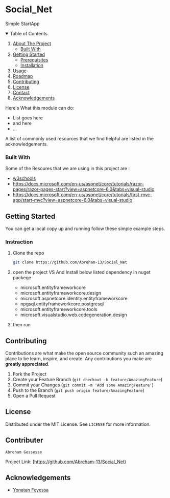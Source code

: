 # Social_Net
Simple StartApp
<br />




<!-- TABLE OF CONTENTS -->
<details open="open">
  <summary>Table of Contents</summary>
  <ol>
    <li>
      <a href="#about-the-project">About The Project</a>
      <ul>
        <li><a href="#built-with">Built With</a></li>
      </ul>
    </li>
    <li>
      <a href="#getting-started">Getting Started</a>
      <ul>
        <li><a href="#prerequisites">Prerequisites</a></li>
        <li><a href="#installation">Installation</a></li>
      </ul>
    </li>
    <li><a href="#usage">Usage</a></li>
    <li><a href="#roadmap">Roadmap</a></li>
    <li><a href="#contributing">Contributing</a></li>
    <li><a href="#license">License</a></li>
    <li><a href="#contact">Contact</a></li>
    <li><a href="#acknowledgements">Acknowledgements</a></li>
  </ol>
</details>

Here's What this module can do:
* List goes here
* and here
* ...

A list of commonly used resources that we find helpful are listed in the acknowledgements.

### Built With

Some of the Resoures that we are using in this project are :
 - [w3schools](www.w3schools.com/cs)
 - https://docs.microsoft.com/en-us/aspnet/core/tutorials/razor-pages/razor-pages-start?view=aspnetcore-6.0&tabs=visual-studio
 - https://docs.microsoft.com/en-us/aspnet/core/tutorials/first-mvc-app/start-mvc?view=aspnetcore-6.0&tabs=visual-studio

<!-- GETTING STARTED -->
## Getting Started

You can get a local copy up and running follow these simple example steps.

### Instraction

1. Clone the repo
   ```sh
   git clone https://github.com/Abreham-13/Social_Net
   ```
2. open the project VS And Install below listed dependency in nuget packege
   - microsoft.entityframeworkcore
   - microsoft.entityframeworkcore.design
   - microsoft.aspnetcore.identity.entityframeworkcore
   - npgsql.entityframeworkcore.postgresql
   - microsoft.entityframeworkcore.tools
   - microsoft.visualstudio.web.codegeneration.design

3. then run 


<!-- USAGE EXAMPLES -->


<!-- CONTRIBUTING -->
## Contributing

Contributions are what make the open source community such an amazing place to be learn, inspire, and create. Any contributions you make are **greatly appreciated**.

1. Fork the Project
2. Create your Feature Branch (`git checkout -b feature/AmazingFeature`)
3. Commit your Changes (`git commit -m 'Add some AmazingFeature'`)
4. Push to the Branch (`git push origin feature/AmazingFeature`)
5. Open a Pull Request



<!-- LICENSE -->
## License

Distributed under the MIT License. See `LICENSE` for more information.



<!-- CONTACT -->
## Contributer
    Abreham Gessesse


Project Link: [https://github.com/Abreham-13/Social_Net)

<!-- ACKNOWLEDGEMENTS -->
## Acknowledgements

* [Yonatan Feyessa ](https://github.com/yonathanfeyessa)
